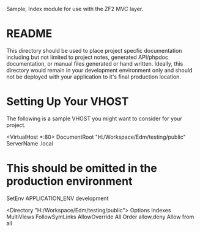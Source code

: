 Sample, Index module for use with the ZF2 MVC layer.

README
======

This directory should be used to place project specfic documentation including
but not limited to project notes, generated API/phpdoc documentation, or
manual files generated or hand written.  Ideally, this directory would remain
in your development environment only and should not be deployed with your
application to it's final production location.


Setting Up Your VHOST
=====================

The following is a sample VHOST you might want to consider for your project.

<VirtualHost *:80>
   DocumentRoot "H:/Workspace/Edm/testing/public"
   ServerName .local

   # This should be omitted in the production environment
   SetEnv APPLICATION_ENV development

   <Directory "H:/Workspace/Edm/testing/public">
       Options Indexes MultiViews FollowSymLinks
       AllowOverride All
       Order allow,deny
       Allow from all
   </Directory>

</VirtualHost>

